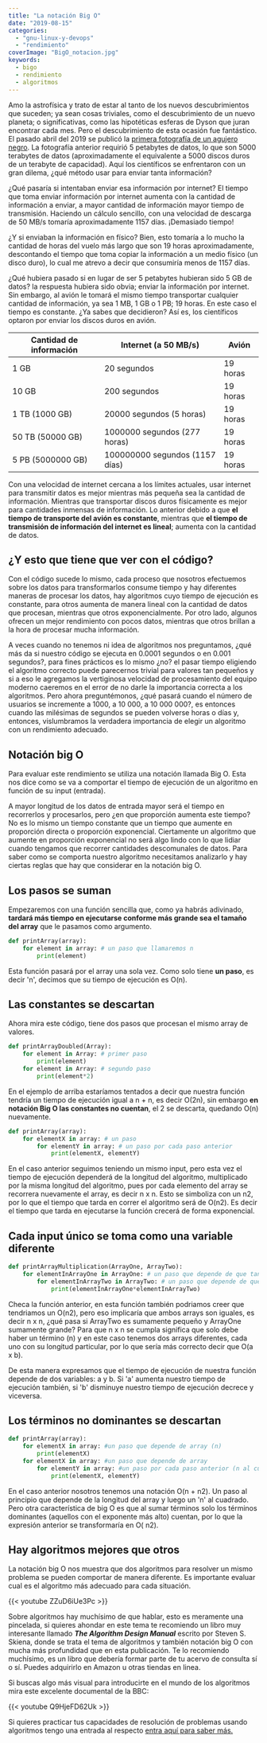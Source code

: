 ```yaml
---
title: "La notación Big O"
date: "2019-08-15"
categories: 
  - "gnu-linux-y-devops"
  - "rendimiento"
coverImage: "BigO_notacion.jpg"
keywords:
  - bigo
  - rendimiento
  - algoritmos
---
```


Amo la astrofísica y trato de estar al tanto de los nuevos descubrimientos que suceden; ya sean cosas triviales, como el descubrimiento de un nuevo planeta; o significativas, como las hipotéticas esferas de Dyson que juran encontrar cada mes. Pero el descubrimiento de esta ocasión fue fantástico. El pasado abril del 2019 se publicó la [primera fotografía de un agujero negro](https://www.bbc.com/mundo/noticias-47880446). La fotografía anterior requirió 5 petabytes de datos, lo que son 5000 terabytes de datos (aproximadamente el equivalente a 5000 discos duros de un terabyte de capacidad). Aquí los científicos se enfrentaron con un gran dilema, ¿qué método usar para enviar tanta información?

¿Qué pasaría si intentaban enviar esa información por internet? El tiempo que toma enviar información por internet aumenta con la cantidad de información a enviar, a mayor cantidad de información mayor tiempo de transmisión. Haciendo un cálculo sencillo, con una velocidad de descarga de 50 MB/s tomaría aproximadamente 1157 días. ¡Demasiado tiempo!

¿Y si enviaban la información en físico? Bien, esto tomaría a lo mucho la cantidad de horas del vuelo más largo que son 19 horas aproximadamente, descontando el tiempo que toma copiar la información a un medio físico (un disco duro), lo cual me atrevo a decir que consumiría menos de 1157 días.

¿Qué hubiera pasado si en lugar de ser 5 petabytes hubieran sido 5 GB de datos? la respuesta hubiera sido obvia; enviar la información por internet. Sin embargo, al avión le tomará el mismo tiempo transportar cualquier cantidad de información, ya sea 1 MB, 1 GB o 1 PB; 19 horas. En este caso el tiempo es constante. ¿Ya sabes que decidieron? Así es, los científicos optaron por enviar los discos duros en avión.

| Cantidad de información | Internet (a 50 MB/s) | Avión |
| --- | --- | --- |
| 1 GB | 20 segundos | 19 horas |
| 10 GB | 200 segundos | 19 horas |
| 1 TB (1000 GB) | 20000 segundos (5 horas) | 19 horas |
| 50 TB (50000 GB) | 1000000 segundos (277 horas) | 19 horas |
| 5 PB (5000000 GB) | 100000000 segundos (1157 días) | 19 horas |

Con una velocidad de internet cercana a los límites actuales, usar internet para transmitir datos es mejor mientras más pequeña sea la cantidad de información. Mientras que transportar discos duros físicamente es mejor para cantidades inmensas de información. Lo anterior debido a que **el tiempo de transporte del avión es constante**, mientras que **el tiempo de transmisión de información del internet es lineal**; aumenta con la cantidad de datos.

## ¿Y esto que tiene que ver con el código?

Con el código sucede lo mismo, cada proceso que nosotros efectuemos sobre los datos para transformarlos consume tiempo y hay diferentes maneras de procesar los datos, hay algoritmos cuyo tiempo de ejecución es constante, para otros aumenta de manera lineal con la cantidad de datos que procesan, mientras que otros exponencialmente. Por otro lado, algunos ofrecen un mejor rendimiento con pocos datos, mientras que otros brillan a la hora de procesar mucha información.

A veces cuando no tenemos ni idea de algoritmos nos preguntamos, ¿qué más da si nuestro código se ejecuta en 0.0001 segundos o en 0.001 segundos?, para fines prácticos es lo mismo ¿no? el pasar tiempo eligiendo el algoritmo correcto puede parecernos trivial para valores tan pequeños y si a eso le agregamos la vertiginosa velocidad de procesamiento del equipo moderno caeremos en el error de no darle la importancia correcta a los algoritmos. Pero ahora preguntémonos, ¿qué pasará cuando el número de usuarios se incremente a 1000, a 10 000, a 10 000 000?, es entonces cuando las milésimas de segundos se pueden volverse horas o días y, entonces, vislumbramos la verdadera importancia de elegir un algoritmo con un rendimiento adecuado.

## Notación big O

Para evaluar este rendimiento se utiliza una notación llamada Big O. Esta nos dice como se va a comportar el tiempo de ejecución de un algoritmo en función de su input (entrada).

A mayor longitud de los datos de entrada mayor será el tiempo en recorrerlos y procesarlos, pero ¿en que proporción aumenta este tiempo? No es lo mismo un tiempo constante que un tiempo que aumente en proporción directa o proporción exponencial. Ciertamente un algoritmo que aumente en proporción exponencial no será algo lindo con lo que lidiar cuando tengamos que recorrer cantidades descomunales de datos. Para saber como se comporta nuestro algoritmo necesitamos analizarlo y hay ciertas reglas que hay que considerar en la notación big O.

## Los pasos se suman

Empezaremos con una función sencilla que, como ya habrás adivinado, **tardará más tiempo en ejecutarse conforme más grande sea el tamaño del array** que le pasamos como argumento.

```python
def printArray(array):
    for element in array: # un paso que llamaremos n
        print(element)
```

Esta función pasará por el array una sola vez. Como solo tiene **un paso**, es decir 'n', decimos que su tiempo de ejecución es O(n).

## Las constantes se descartan

Ahora mira este código, tiene dos pasos que procesan el mismo array de valores.

```python
def printArrayDoubled(Array):
    for element in Array: # primer paso
        print(element)
    for element in Array: # segundo paso
        print(element*2)
```

En el ejemplo de arriba estaríamos tentados a decir que nuestra función tendría un tiempo de ejecución igual a n + n, es decir O(2n), sin embargo **en notación Big O las constantes no cuentan**, el 2 se descarta, quedando O(n) nuevamente.

```python
def printArray(array):
    for elementX in array: # un paso
        for elementY in array: # un paso por cada paso anterior
            print(elementX, elementY)
```

En el caso anterior seguimos teniendo un mismo input, pero esta vez el tiempo de ejecución dependerá de la longitud del algoritmo, multiplicado por la misma longitud del algoritmo, pues por cada elemento del array se recorrera nuevamente el array, es decir n x n. Esto se simboliza con un n2, por lo que el tiempo que tarda en correr el algoritmo será de O(n2). Es decir el tiempo que tarda en ejecutarse la función crecerá de forma exponencial.

## Cada input único se toma como una variable diferente

```python
def printArrayMultiplication(ArrayOne, ArrayTwo):
    for elementInArrayOne in ArrayOne: # un paso que depende de que tan largo es ArrayOne
        for elementInArrayTwo in ArrayTwo: # un paso que depende de que tan largo ArrayTwo
            print(elementInArrayOne*elementInArrayTwo)
```

Checa la función anterior, en esta función también podriamos creer que tendriamos un O(n2), pero eso implicaría que ambos arrays son iguales, es decir n x n, ¿qué pasa si ArrayTwo es sumamente pequeño y ArrayOne sumamente grande? Para que n x n se cumpla significa que solo debe haber un término (n) y en este caso tenemos dos arrays diferentes, cada uno con su longitud particular, por lo que sería más correcto decir que O(a x b).

De esta manera expresamos que el tiempo de ejecución de nuestra función depende de dos variables: a y b. Si 'a' aumenta nuestro tiempo de ejecución también, si 'b' disminuye nuestro tiempo de ejecución decrece y viceversa.

## Los términos no dominantes se descartan

```python
def printArray(array):
    for elementX in array: #un paso que depende de array (n)
        print(elementX)
    for elementX in array: #un paso que depende de array 
        for elementY in array: #un paso por cada paso anterior (n al cuadrado)
            print(elementX, elementY)
```

En el caso anterior nosotros tenemos una notación O(n + n2). Un paso al principio que depende de la longitud del array y luego un 'n' al cuadrado. Pero otra característica de big O es que al sumar términos solo los términos dominantes (aquellos con el exponente más alto) cuentan, por lo que la expresión anterior se transformaría en O( n2).

## Hay algoritmos mejores que otros

La notación big O nos muestra que dos algoritmos para resolver un mismo problema se pueden comportar de manera diferente. Es importante evaluar cual es el algoritmo más adecuado para cada situación.

{{< youtube ZZuD6iUe3Pc >}}

Sobre algoritmos hay muchísimo de que hablar, esto es meramente una pincelada, si quieres ahondar en este tema te recomiendo un libro muy interesante llamado **_The Algorithm Design Manual_** escrito por Steven S. Skiena, donde se trata el tema de algoritmos y también notación big O con mucha más profundidad que en esta publicación. Te lo recomiendo muchísimo, es un libro que debería formar parte de tu acervo de consulta sí o sí. Puedes adquirirlo en Amazon u otras tiendas en linea.

Si buscas algo más visual para introducirte en el mundo de los algoritmos mira este excelente documental de la BBC:

{{< youtube Q9HjeFD62Uk >}}

Si quieres practicar tus capacidades de resolución de problemas usando algoritmos tengo una entrada al respecto [entra aquí para saber más.](https://coffeebytes.dev/un-problema-de-algoritmos-al-dia/)

